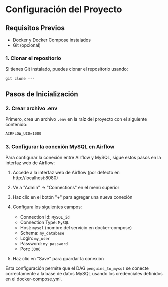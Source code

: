 # Configuración del Proyecto

## Requisitos Previos
- Docker y Docker Compose instalados
- Git (opcional)

### 1. Clonar el repositorio
Si tienes Git instalado, puedes clonar el repositorio usando:

`git clone ---`

## Pasos de Inicialización

### 2. Crear archivo .env
Primero, crea un archivo `.env` en la raíz del proyecto con el siguiente contenido:

`AIRFLOW_UID=1000`

### 3. Configurar la conexión MySQL en Airflow

Para configurar la conexión entre Airflow y MySQL, sigue estos pasos en la interfaz web de Airflow:

1. Accede a la interfaz web de Airflow (por defecto en http://localhost:8080)
2. Ve a "Admin" -> "Connections" en el menú superior
3. Haz clic en el botón "+" para agregar una nueva conexión
4. Configura los siguientes campos:
   - Connection Id: `MySQL_id`
   - Connection Type: `MySQL`
   - Host: `mysql` (nombre del servicio en docker-compose)
   - Schema: `my_database`
   - Login: `my_user`
   - Password: `my_password`
   - Port: `3306`

5. Haz clic en "Save" para guardar la conexión

Esta configuración permite que el DAG `penguins_to_mysql` se conecte correctamente a la base de datos MySQL usando los credenciales definidos en el docker-compose.yml.

